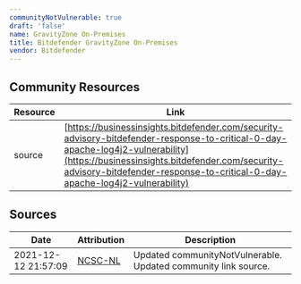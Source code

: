 ```yaml
---
communityNotVulnerable: true
draft: 'false'
name: GravityZone On-Premises
title: Bitdefender GravityZone On-Premises
vendor: Bitdefender
---
```



## Community Resources
| Resource | Link |
| --- | --- |
| source | [https://businessinsights.bitdefender.com/security-advisory-bitdefender-response-to-critical-0-day-apache-log4j2-vulnerability](https://businessinsights.bitdefender.com/security-advisory-bitdefender-response-to-critical-0-day-apache-log4j2-vulnerability) |


## Sources
| Date | Attribution | Description |
| --- | --- | --- |
| 2021-12-12 21:57:09 | [NCSC-NL](https://github.com/NCSC-NL/log4shell/blob/main/software/README.md) | Updated communityNotVulnerable. Updated community link source.  |
